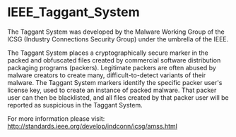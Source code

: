 IEEE_Taggant_System
===================

The Taggant System was developed by the Malware Working Group of the ICSG (Industry Connections Security Group) under the umbrella of the IEEE.

The Taggant System places a cryptographically secure marker in the packed and obfuscated files created by commercial
software distribution packaging programs (packers). Legitimate packers are often abused by malware creators to create 
many, difficult-to-detect variants of their malware. The Taggant System markers identify the specific packer user's
license key, used to create an instance of packed malware. That packer user can then be blacklisted, and all files
created by that packer user will be reported as suspicious in the Taggant System.

For more information please visit: http://standards.ieee.org/develop/indconn/icsg/amss.html
